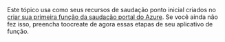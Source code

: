 Este tópico usa como seus recursos de saudação ponto inicial criados no [criar sua primeira função da saudação portal do Azure](../articles/azure-functions/functions-create-first-azure-function.md). Se você ainda não fez isso, preencha toocreate de agora essas etapas de seu aplicativo de função.
